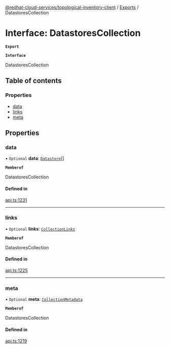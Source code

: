 [@redhat-cloud-services/topological-inventory-client](../README.md) / [Exports](../modules.md) / DatastoresCollection

# Interface: DatastoresCollection

**`Export`**

**`Interface`**

DatastoresCollection

## Table of contents

### Properties

- [data](DatastoresCollection.md#data)
- [links](DatastoresCollection.md#links)
- [meta](DatastoresCollection.md#meta)

## Properties

### data

• `Optional` **data**: [`Datastore`](Datastore.md)[]

**`Memberof`**

DatastoresCollection

#### Defined in

[api.ts:1231](https://github.com/RedHatInsights/javascript-clients/blob/master/packages/topological-inventory/api.ts#L1231)

___

### links

• `Optional` **links**: [`CollectionLinks`](CollectionLinks.md)

**`Memberof`**

DatastoresCollection

#### Defined in

[api.ts:1225](https://github.com/RedHatInsights/javascript-clients/blob/master/packages/topological-inventory/api.ts#L1225)

___

### meta

• `Optional` **meta**: [`CollectionMetadata`](CollectionMetadata.md)

**`Memberof`**

DatastoresCollection

#### Defined in

[api.ts:1219](https://github.com/RedHatInsights/javascript-clients/blob/master/packages/topological-inventory/api.ts#L1219)
